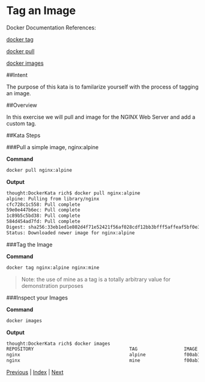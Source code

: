 # Tag an Image

Docker Documentation References:

[docker tag](https://docs.docker.com/engine/reference/commandline/tag/)

[docker pull](https://docs.docker.com/engine/reference/commandline/pull/)

[docker images](https://docs.docker.com/engine/reference/commandline/images/)

##Intent

The purpose of this kata is to familarize yourself with the process of tagging an image.

##Overview

In this exercise we will pull and image for the NGINX Web Server and add a custom tag.

##Kata Steps

###Pull a simple image, nginx:alpine

**Command**

```bash
docker pull nginx:alpine
```

**Output**

```bash
thought:DockerKata rich$ docker pull nginx:alpine
alpine: Pulling from library/nginx
cfc728c1c558: Pull complete
59e0e447b6ec: Pull complete
1c89b5c5bd38: Pull complete
584d454ad7fd: Pull complete
Digest: sha256:33eb1ed1e802d4f71e52421f56af028cdf12bb3bfff5affeaf5bf0e328ffa1bc
Status: Downloaded newer image for nginx:alpine
```

###Tag the Image

**Command**

```bash
docker tag nginx:alpine nginx:mine
```

> Note: the use of mine as a tag is a totally arbitrary value for demonstration purposes

###Inspect your Images

**Command**

```bash
docker images
```

**Output**

```bash
thought:DockerKata rich$ docker images
REPOSITORY                                   TAG                 IMAGE ID            CREATED             SIZE
nginx                                        alpine              f00ab1b3ac6d        2 weeks ago         15.5 MB
nginx                                        mine                f00ab1b3ac6d        2 weeks ago         15.5 MB
```

[Previous](7_start_containers.md) | [Index](README.md) | [Next](9_delete_image_by_tag.md)
